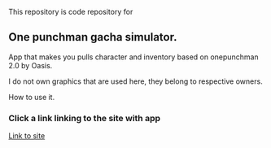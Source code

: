 This repository is code repository for 
## One punchman gacha simulator.

App that makes you pulls character and inventory based on onepunchman 2.0 by Oasis. 

I do not own graphics that are used here, they belong to respective owners.

How to use it.

### Click a link linking to the site with app

[Link to site](https://onepunchman-gacha-simulator.herokuapp.com)
